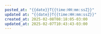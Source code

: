 ```yaml
---
posted_at: "{{date}}T{{time:HH:mm:ssZ}}"
updated at: "{{date}}T{{time:HH:mm:ssZ}}"
created_at: 2025-02-08T08:18:05-03:00
updated_at: 2025-02-07T10:43:43-03:00
---
```

